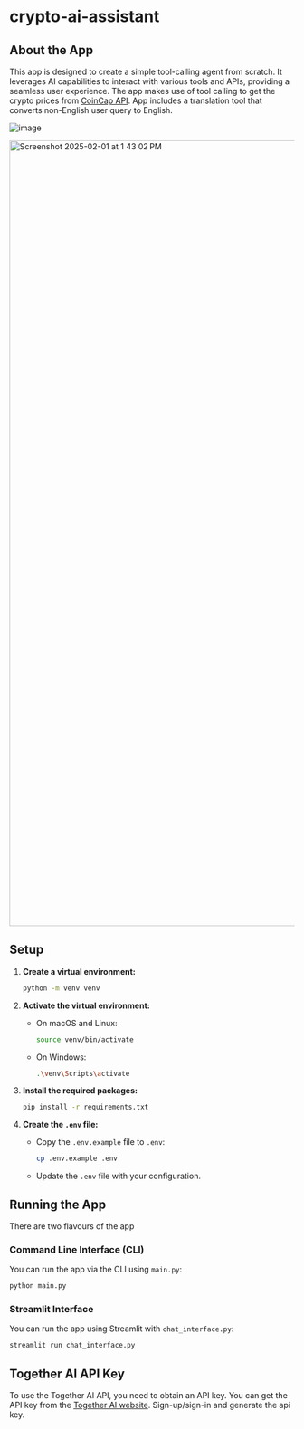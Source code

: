 # crypto-ai-assistant

## About the App
This app is designed to create a simple tool-calling agent from scratch. It leverages AI capabilities to interact with various tools and APIs, providing a seamless user experience. The app makes use of tool calling to get the crypto prices from [CoinCap API](https://api.coincap.io/v2/assets). App includes a translation tool that converts non-English user query to English. 

![image](https://github.com/user-attachments/assets/31bc9ed7-b498-4158-90a9-da338d14cbea)

<img width="1389" alt="Screenshot 2025-02-01 at 1 43 02 PM" src="https://github.com/user-attachments/assets/75d94ade-784a-42c4-94e8-68a9242ee4b0" />


## Setup

1. **Create a virtual environment:**
   ```bash
   python -m venv venv
   ```

2. **Activate the virtual environment:**
   - On macOS and Linux:
     ```bash
     source venv/bin/activate
     ```
   - On Windows:
     ```bash
     .\venv\Scripts\activate
     ```

3. **Install the required packages:**
   ```bash
   pip install -r requirements.txt
   ```

4. **Create the `.env` file:**
   - Copy the `.env.example` file to `.env`:
     ```bash
     cp .env.example .env
     ```
   - Update the `.env` file with your configuration.

## Running the App

There are two flavours of the app

### Command Line Interface (CLI)
You can run the app via the CLI using `main.py`:
```bash
python main.py
```

### Streamlit Interface
You can run the app using Streamlit with `chat_interface.py`:
```bash
streamlit run chat_interface.py
```

## Together AI API Key
To use the Together AI API, you need to obtain an API key. You can get the API key from the [Together AI website](https://api.together.ai/). Sign-up/sign-in and generate the api key.

